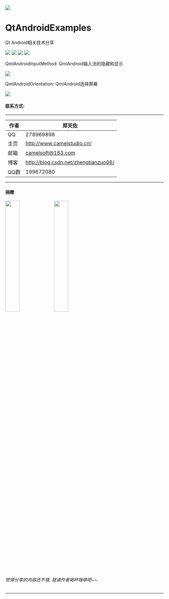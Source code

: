 
![](https://github.com/zhengtianzuo/QtAndroidExamples/blob/master/QtAndroidExamples.jpg?raw=true)

# QtAndroidExamples
Qt Android相关技术分享

![](https://img.shields.io/badge/%E7%89%88%E6%9D%83%E8%AE%B8%E5%8F%AF-MIT-orange.svg)
![](https://img.shields.io/badge/Qt-5.10-blue.svg)
![](https://img.shields.io/badge/%E7%89%88%E6%9C%AC-1.0.0.0-blue.svg)
![](https://img.shields.io/badge/%E7%BC%96%E8%AF%91-%E6%88%90%E5%8A%9F-brightgreen.svg)

QmlAndroidInputMethod: QmlAndroid输入法的隐藏和显示

![](https://github.com/zhengtianzuo/QtAndroidExamples/blob/master/QmlAndroidInputMethod/show.jpg?raw=true)

QmlAndroidOrientation: QmlAndroid选择屏幕

![](https://github.com/zhengtianzuo/QtAndroidExamples/blob/master/QmlAndroidOrientation/show.jpg?raw=true)


#### 联系方式:
***
|作者|郑天佐|
|---|---
|QQ|278969898
|主页|http://www.camelstudio.cn/
|邮箱|camelsoft@163.com
|博客|http://blog.csdn.net/zhengtianzuo06/
|QQ群|199672080|![](https://github.com/zhengtianzuo/zhengtianzuo.github.io/blob/master/qqgroup.jpg?raw=true)





***
#### **捐赠**
<img src="https://github.com/zhengtianzuo/zhengtianzuo.github.io/blob/master/weixin.jpg?raw=true" width="30%" height="30%" />           <img src="https://github.com/zhengtianzuo/zhengtianzuo.github.io/blob/master/zhifubao.jpg?raw=true" width="30%" height="30%" />

###### 觉得分享的内容还不错, 就请作者喝杯咖啡吧~~
***
